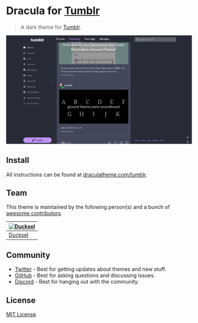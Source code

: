 # Dracula for [Tumblr](https://www.tumblr.com/)

> A dark theme for [Tumblr](https://www.tumblr.com/).

![Screenshot](./screenshot.png)

## Install

All instructions can be found at [draculatheme.com/tumblr](https://draculatheme.com/tumblr).

## Team

This theme is maintained by the following person(s) and a bunch of [awesome contributors](https://github.com/dracula/tumblr/graphs/contributors).

| [![Ducksel](https://github.com/D-u-c-k-s-e-l.png?size=100)](https://github.com/D-u-c-k-s-e-l) |
| --------------------------------------------------------------------------------------------- |
| [Ducksel](https://github.com/D-u-c-k-s-e-l)                                                   |

## Community

- [Twitter](https://twitter.com/draculatheme) - Best for getting updates about themes and new stuff.
- [GitHub](https://github.com/dracula/dracula-theme/discussions) - Best for asking questions and discussing issues.
- [Discord](https://draculatheme.com/discord-invite) - Best for hanging out with the community.

## License

[MIT License](./LICENSE)
